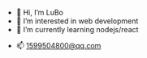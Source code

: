 - 👋 Hi, I’m LuBo
- 👀 I’m interested in web development
- 🌱 I’m currently learning nodejs/react
<!-- - 💞️ I’m looking to collaborate on ... -->
- 📫 1599504800@qq.com

<!---
lubo3395/lubo3395 is a ✨ special ✨ repository because its `README.md` (this file) appears on your GitHub profile.
You can click the Preview link to take a look at your changes.
--->
